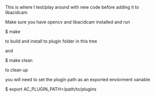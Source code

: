 This is where I test/play around with  new code before adding it to libacidcam

Make sure you have opencv and libacidcam installed and
run 

$ make

to build and install to plugin folder in this tree

and

$ make clean

to clean up

you will need to set the plugin path as an exported enviorment variable


$ export AC_PLUGIN_PATH=/path/to/plugins
